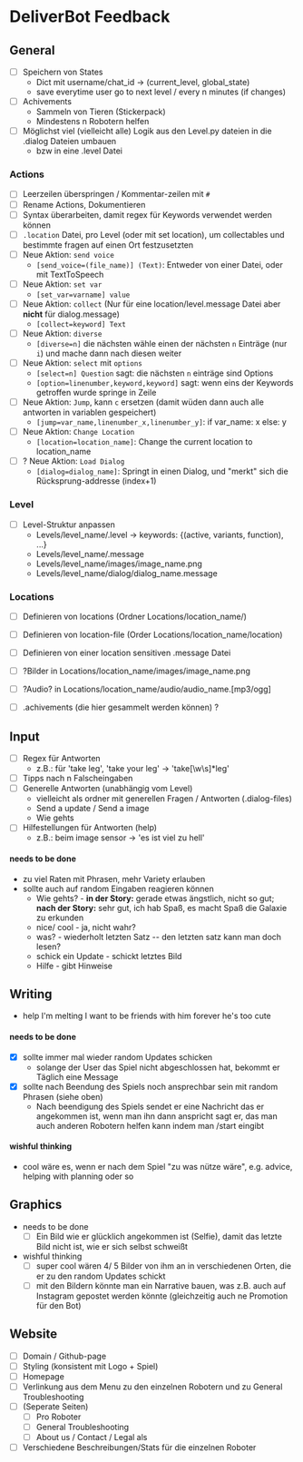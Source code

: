 # DeliverBot Feedback

## General
- [ ] Speichern von States
  - Dict mit username/chat_id -> (current_level, global_state)
  - save everytime user go to next level / every n minutes (if changes)
- [ ] Achivements
  - Sammeln von Tieren (Stickerpack)
  - Mindestens n Robotern helfen  
- [ ] Möglichst viel (vielleicht alle) Logik aus den Level.py dateien in die .dialog Dateien umbauen
  - bzw in eine .level Datei

### Actions
- [ ] Leerzeilen überspringen / Kommentar-zeilen mit `#`
- [ ] Rename Actions, Dokumentieren
- [ ] Syntax überarbeiten, damit regex für Keywords verwendet werden können
- [ ] `.location` Datei, pro Level (oder mit set location), um collectables und bestimmte fragen auf einen Ort festzusetzten
- [ ] Neue Aktion: `send voice`
  - `[send_voice=(file_name)] (Text)`: Entweder von einer Datei, oder mit TextToSpeech
- [ ] Neue Aktion: `set var`
  - `[set_var=varname] value`
- [ ] Neue Aktion: `collect` (Nur für eine location/level.message Datei aber **nicht** für dialog.message)
  - `[collect=keyword] Text`
- [ ] Neue Aktion: `diverse`
  - `[diverse=n]` die nächsten wähle einen der nächsten `n` Einträge (nur `i`) und mache dann nach diesen weiter
- [ ] Neue Aktion: `select` mit `options`
  - `[select=n] Question` sagt: die nächsten `n` einträge sind Options
  - `[option=linenumber,keyword,keyword]` sagt: wenn eins der Keywords getroffen wurde springe in Zeile
- [ ] Neue Aktion: `Jump`, kann `c` ersetzen (damit wüden dann auch alle antworten in variablen gespeichert)
  - `[jump=var_name,linenumber_x,linenumber_y]`: if var_name: x else: y
- [ ] Neue Aktion: `Change Location`
  - `[location=location_name]`: Change the current location to location_name
- [ ] ? Neue Aktion: `Load Dialog`
  - `[dialog=dialog_name]`: Springt in einen Dialog, und "merkt" sich die Rücksprung-addresse (index+1)
  
### Level
- [ ] Level-Struktur anpassen
  - Levels/level_name/.level -> keywords: {(active, variants, function), ...}
  - Levels/level_name/.message
  - Levels/level_name/images/image_name.png
  - Levels/level_name/dialog/dialog_name.message
  
### Locations
- [ ] Definieren von locations (Ordner Locations/location_name/)
- [ ] Definieren von location-file (Order Locations/location_name/location)
- [ ] Definieren von einer location sensitiven .message Datei
- [ ] ?Bilder in Locations/location_name/images/image_name.png
- [ ] ?Audio? in Locations/location_name/audio/audio_name.[mp3/ogg]
- [ ] .achivements (die hier gesammelt werden können) ?

  
## Input  
- [ ] Regex für Antworten
  - z.B.: für 'take leg', 'take your leg' -> 'take[\w\s]*leg'
- [ ] Tipps nach n Falscheingaben
- [ ] Generelle Antworten (unabhängig vom Level)
  - vielleicht als ordner mit generellen Fragen / Antworten (.dialog-files) 
  - Send a update / Send a image
  - Wie gehts
- [ ] Hilfestellungen für Antworten (help)
  - z.B.: beim image sensor -> 'es ist viel zu hell'

#### needs to be done
+ zu viel Raten  mit Phrasen, mehr Variety erlauben
+ sollte auch auf random Eingaben reagieren können
  + Wie gehts? - **in der Story:** gerade etwas ängstlich, nicht so gut; **nach der Story:** sehr gut, ich hab Spaß, es macht Spaß die Galaxie zu erkunden
  + nice/ cool - ja, nicht wahr?
  + was? - wiederholt letzten Satz -- den letzten satz kann man doch lesen?
  + schick ein Update - schickt letztes Bild
  + Hilfe - gibt Hinweise


## Writing
+ help I'm melting I want to be friends with him forever he's too cute
#### needs to be done
- [x] sollte immer mal wieder random Updates schicken
  - solange der User das Spiel nicht abgeschlossen hat, bekommt er Täglich eine Message
- [x] sollte nach Beendung des Spiels noch ansprechbar sein mit random Phrasen (siehe oben)
  - Nach beendigung des Spiels sendet er eine Nachricht das er angekommen ist, wenn man ihn dann anspricht sagt er, das man auch anderen Robotern helfen kann indem man /start eingibt
#### wishful thinking
+ cool wäre es, wenn er nach dem Spiel "zu was nütze wäre", e.g. advice, helping with planning oder so

## Graphics
- needs to be done 
  - [ ] Ein Bild wie er glücklich angekommen ist (Selfie), damit das letzte Bild nicht ist, wie er sich selbst schweißt
- wishful thinking
  - [ ] super cool wären 4/ 5 Bilder von ihm an in verschiedenen Orten, die er zu den random Updates schickt
  - [ ] mit den Bildern könnte man ein Narrative bauen, was z.B. auch auf Instagram gepostet werden könnte (gleichzeitig auch ne Promotion für den Bot)

## Website
- [ ] Domain / Github-page
- [ ] Styling (konsistent mit Logo + Spiel)
- [ ] Homepage
- [ ] Verlinkung aus dem Menu zu den einzelnen Robotern und zu General Troubleshooting
- [ ] (Seperate Seiten)
  - [ ] Pro Roboter
  - [ ] General Troubleshooting
  - [ ] About us / Contact / Legal als 
- [ ] Verschiedene Beschreibungen/Stats für die einzelnen Roboter
